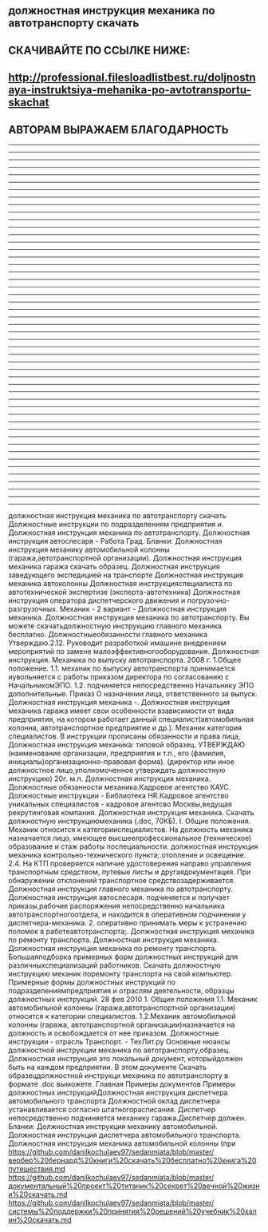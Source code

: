 должностная инструкция механика по автотранспорту скачать
--------------------------------------------------
СКАЧИВАЙТЕ ПО ССЫЛКЕ НИЖЕ:
--------------------------------------------------
http://professional.filesloadlistbest.ru/doljnostnaya-instruktsiya-mehanika-po-avtotransportu-skachat
--------------------------------------------------
АВТОРАМ ВЫРАЖАЕМ БЛАГОДАРНОСТЬ
--------------------------------------------------
--------------------------------------------------
--------------------------------------------------
--------------------------------------------------
--------------------------------------------------
--------------------------------------------------
--------------------------------------------------
--------------------------------------------------
--------------------------------------------------
--------------------------------------------------
--------------------------------------------------
--------------------------------------------------
--------------------------------------------------
--------------------------------------------------
--------------------------------------------------
--------------------------------------------------
--------------------------------------------------
--------------------------------------------------
--------------------------------------------------
--------------------------------------------------
--------------------------------------------------
--------------------------------------------------
--------------------------------------------------
--------------------------------------------------
--------------------------------------------------
--------------------------------------------------
--------------------------------------------------
--------------------------------------------------
--------------------------------------------------
--------------------------------------------------
--------------------------------------------------
--------------------------------------------------
--------------------------------------------------
--------------------------------------------------
--------------------------------------------------
--------------------------------------------------
--------------------------------------------------
--------------------------------------------------
--------------------------------------------------
--------------------------------------------------
--------------------------------------------------
--------------------------------------------------
--------------------------------------------------
--------------------------------------------------
--------------------------------------------------
--------------------------------------------------
--------------------------------------------------
--------------------------------------------------
--------------------------------------------------
--------------------------------------------------
должностная инструкция механика по автотранспорту скачать Должностные инструкции по подразделениям предприятия и. Должностная инструкция механика по автотранспорту. Должностная инструкция автослесаря - Работа Град. Бланки: Должностная инструкция механику автомобильной колонны (гаража,автотранспортной организации). Должностная инструкция механика гаража  скачать образец. Должностная инструкция заведующего экспедицией на транспорте Должностная инструкция механика автоколонны  Должностная инструкцияспециалиста по автотехнической экспертизе (эксперта-автотехника) Должностная инструкция оператора диспетчерского движения и погрузочно-разгрузочных. Механик - 2 вариант - Должностная инструкция механика. Должностная инструкция механика по автотранспорту. Вы можете скачатьдолжностную инструкцию главного механика бесплатно. Должностныеобязанности главного механика Утверждаю.2.12. Руководит разработкой имашине внедрением мероприятий по замене малоэффективногооборудования. Должностная инструкция. Механика по выпуску автотранспорта. 2008 г. 1.Общее положение. 1.1. механик по выпуску автотранспорта принимается иувольняется с работы приказом директора по согласованию с НачальникомЭПО. 1.2. подчиняется непосредственно Начальнику ЭПО дополнительные. Приказ О назначении лица, ответственного за выпуск. Должностная инструкция механика -. Должностная инструкция механика гаража имеет свои особенности взависимости от вида предприятия, на котором работает данный специалист(автомобильная колонна, автотранспортное предприятие и др.). Механик категория специалистов. В инструкции прописаны обязанности и права лица,
Должностная инструкция механика: типовой образец. УТВЕРЖДАЮ (наименование организации, предприятия и т.п., его (фамилия, инициалы)организационно-правовая форма). (директор или иное должностное лицо,уполномоченное утверждать должностную инструкцию)    20г. м.п. Должностная инструкция механика. Должностные обязанности механика.Кадровое агентство КАУС. Должностные инструкции - Библиотека HR.Кадровое агентство уникальных специалистов - кадровое агентсво Москвы,ведущая рекрутинговая компания. Должностная инструкция механика. Скачать должностную инструкциюмеханика (.doc, 70КБ). I. Общие положения. Механик относится к категорииспециалистов. На должность механика назначается лицо, имеющее высшеепрофессиональное (техническое) образование и стаж работы поспециальности. должностная инструкция механика контрольно-технического пункта;.отопление и освещение. 2.4. На КТП проверяется наличие удостоверения направо управления транспортным средством, путевые листы и другаядокументация. При обнаружении отклонений транспортное средствозадерживается. Должностная инструкция главного механика по автотранспорту. Должностная инструкция автослесаря.  подчиняется и получает приказы,рабочие распоряжения непосредственно начальника автотранспортногоотдела, и находится в оперативном подчинении у диспетчера-механика. 2. оперативно принимать меры к устранению поломок в работеавтотранспорта;. Должностная инструкция механика по ремонту транспорта. Должностная инструкция механика. Должностная инструкция механика по ремонту транспорта. Большаяподборка примерных форм должностных инструкций для различныхспециализаций работников. Скачать должностную инструкцию механик поремонту транспорта на свой компьютер. Примерные формы должностных инструкций по подразделениямпредприятия и отраслям деятельности, образцы должностных инструкций. 28 фев 2010  1. Общие положения 1.1. Механик автомобильной колонны (гаража,автотранспортной организации) относится к категории специалистов. 1.2.Механик автомобильной колонны (гаража, автотранспортной организации)назначается на должность и освобождается от нее приказом. Должностные инструкции - отрасль Транспорт. - ТехЛит.ру
Основные нюансы должностной инструкции механика по автотранспорту,образец.  Должностная инструкция  это локальный документ, которыйдолжен быть на каждом предприятии. В этом документе  Скачать образецдолжностной инструкци механика по автотранспорту в формате .doc выможете. Главная Примеры документов Примеры должностных инструкцийДолжностная инструкция диспетчера автомобильного транспорта Должностной оклад диспетчера устанавливается согласно штатногорасписания. Диспетчер непосредственно подчиняется механику гаража.Диспетчер должен. Бланки: Должностная инструкция механику автомобильной. Должностная инструкция диспетчера автомобильного транспорта. Должностная инструкция механика автомобильной колонны (при
https://github.com/danilkochulaev97/sedanmiata/blob/master/вербер%20бернард%20книги%20скачать%20бесплатно%20книга%20путешествия.md
https://github.com/danilkochulaev97/sedanmiata/blob/master/документальный%20проект%20титаник%20секрет%20вечной%20жизни%20скачать.md
https://github.com/danilkochulaev97/sedanmiata/blob/master/системы%20поддержки%20принятия%20решений%20учебник%20халин%20скачать.md